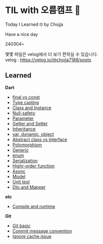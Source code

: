 # TIL with 오름캠프 🤩

Today I Learned 🤓
by Chojja

Have a nice day

240304~

몇몇 파일은 velog에서 더 보기 편하실 수 있습니다.<br>
velog : https://velog.io/@chojja7188/posts


## Learned
**Dart**
- [final vs const](https://github.com/chojja7188/TIL/blob/main/dart/00_final_vs_const.md)
- [Type casting](https://github.com/chojja7188/TIL/blob/main/dart/01_type_casting.md)
- [Class and Instance](https://github.com/chojja7188/TIL/blob/main/dart/02_class_and_instance.md)
- [Null-safety](https://github.com/chojja7188/TIL/blob/main/dart/03_null_safety.md)
- [Parameter](https://github.com/chojja7188/TIL/blob/main/dart/04_parameter.md)
- [Getter and Setter](https://github.com/chojja7188/TIL/blob/main/dart/05_getter_and_setter.md)
- [Inheritance](https://github.com/chojja7188/TIL/blob/main/dart/06_inheritance.md)
- [var, dynamic, object](https://github.com/chojja7188/TIL/blob/main/dart/07_var_dynamic_object.md)
- [Abstract class vs Interface](https://github.com/chojja7188/TIL/blob/main/dart/08_abstract_class_vs_interface.md)
- [Polymorphism](https://github.com/chojja7188/TIL/blob/main/dart/09_polymorphism.md)
- [Generic](https://github.com/chojja7188/TIL/blob/main/dart/10_generic.md)
- [enum](https://github.com/chojja7188/TIL/blob/main/dart/11_enum.md)
- [Serialization](https://github.com/chojja7188/TIL/blob/main/dart/12_serialization.md)
- [Highr-order function](https://github.com/chojja7188/TIL/blob/main/dart/13_highr_order_function.md)
- [Async](https://github.com/chojja7188/TIL/blob/main/dart/14_async.md)
- [Model](https://github.com/chojja7188/TIL/blob/main/dart/15_model.md)
- [Unit test](https://github.com/chojja7188/TIL/blob/main/dart/16_unit_test.md)
- [Dto and Mapper](https://github.com/chojja7188/TIL/blob/main/dart/17_dto_and_mapper.md)

**etc**
- [Compile and runtime](https://github.com/chojja7188/TIL/blob/main/etc/00_compile_and_runtime.md)

**Git**
- [Git basic](https://github.com/chojja7188/TIL/blob/main/git/00_git_basic.md)
- [Commit message convention](https://github.com/chojja7188/TIL/blob/main/git/01_commit_message_convention.md)
- [Ignore cache issue](https://github.com/chojja7188/TIL/blob/main/git/02_ignore_cache_issue.md)
